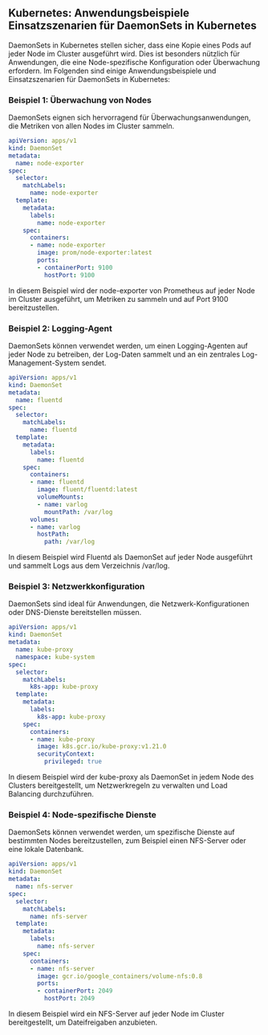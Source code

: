 ## Kubernetes: Anwendungsbeispiele Einsatzszenarien für DaemonSets in Kubernetes

DaemonSets in Kubernetes stellen sicher, dass eine Kopie eines Pods auf jeder Node im Cluster ausgeführt wird. Dies ist besonders nützlich für Anwendungen, die eine Node-spezifische Konfiguration oder Überwachung erfordern. Im Folgenden sind einige Anwendungsbeispiele und Einsatzszenarien für DaemonSets in Kubernetes:

### Beispiel 1: Überwachung von Nodes

DaemonSets eignen sich hervorragend für Überwachungsanwendungen, die Metriken von allen Nodes im Cluster sammeln.

```yaml
apiVersion: apps/v1
kind: DaemonSet
metadata:
  name: node-exporter
spec:
  selector:
    matchLabels:
      name: node-exporter
  template:
    metadata:
      labels:
        name: node-exporter
    spec:
      containers:
      - name: node-exporter
        image: prom/node-exporter:latest
        ports:
        - containerPort: 9100
          hostPort: 9100
```

In diesem Beispiel wird der node-exporter von Prometheus auf jeder Node im Cluster ausgeführt, um Metriken zu sammeln und auf Port 9100 bereitzustellen.

### Beispiel 2: Logging-Agent
DaemonSets können verwendet werden, um einen Logging-Agenten auf jeder Node zu betreiben, der Log-Daten sammelt und an ein zentrales Log-Management-System sendet.

```yaml
apiVersion: apps/v1
kind: DaemonSet
metadata:
  name: fluentd
spec:
  selector:
    matchLabels:
      name: fluentd
  template:
    metadata:
      labels:
        name: fluentd
    spec:
      containers:
      - name: fluentd
        image: fluent/fluentd:latest
        volumeMounts:
        - name: varlog
          mountPath: /var/log
      volumes:
      - name: varlog
        hostPath:
          path: /var/log

```

In diesem Beispiel wird Fluentd als DaemonSet auf jeder Node ausgeführt und sammelt Logs aus dem Verzeichnis /var/log.

### Beispiel 3: Netzwerkkonfiguration
DaemonSets sind ideal für Anwendungen, die Netzwerk-Konfigurationen oder DNS-Dienste bereitstellen müssen.

```yaml
apiVersion: apps/v1
kind: DaemonSet
metadata:
  name: kube-proxy
  namespace: kube-system
spec:
  selector:
    matchLabels:
      k8s-app: kube-proxy
  template:
    metadata:
      labels:
        k8s-app: kube-proxy
    spec:
      containers:
      - name: kube-proxy
        image: k8s.gcr.io/kube-proxy:v1.21.0
        securityContext:
          privileged: true

```

In diesem Beispiel wird der kube-proxy als DaemonSet in jedem Node des Clusters bereitgestellt, um Netzwerkregeln zu verwalten und Load Balancing durchzuführen.

### Beispiel 4: Node-spezifische Dienste
DaemonSets können verwendet werden, um spezifische Dienste auf bestimmten Nodes bereitzustellen, zum Beispiel einen NFS-Server oder eine lokale Datenbank.

```yaml
apiVersion: apps/v1
kind: DaemonSet
metadata:
  name: nfs-server
spec:
  selector:
    matchLabels:
      name: nfs-server
  template:
    metadata:
      labels:
        name: nfs-server
    spec:
      containers:
      - name: nfs-server
        image: gcr.io/google_containers/volume-nfs:0.8
        ports:
        - containerPort: 2049
          hostPort: 2049

```

In diesem Beispiel wird ein NFS-Server auf jeder Node im Cluster bereitgestellt, um Dateifreigaben anzubieten.